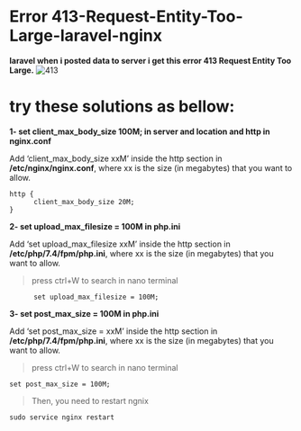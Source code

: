 # Error 413-Request-Entity-Too-Large-laravel-nginx
**laravel when i posted data to server i get this error 413 Request Entity Too Large.**
![413](https://user-images.githubusercontent.com/71556060/160275841-f7476ecf-4b10-43b5-921f-984d7b6b762f.png)


# try these solutions as bellow:

**1- set client_max_body_size 100M; in server and location and http in nginx.conf**

Add ‘client_max_body_size xxM’ inside the http section in **/etc/nginx/nginx.conf**,
where xx is the size (in megabytes) that you want to allow.
```
http {
      client_max_body_size 20M;         
}
```

**2- set upload_max_filesize = 100M in php.ini**

Add ‘set upload_max_filesize xxM’ inside the http section in **/etc/php/7.4/fpm/php.ini**,
where xx is the size (in megabytes) that you want to allow.

>press ctrl+W to search in nano terminal 
```
      set upload_max_filesize = 100M;         
```

**3- set post_max_size = 100M in php.ini**

Add ‘set post_max_size = xxM’ inside the http section in **/etc/php/7.4/fpm/php.ini**,
where xx is the size (in megabytes) that you want to allow.

>press ctrl+W to search in nano terminal 
```
set post_max_size = 100M;
```
>Then, you need to restart ngnix 
```
sudo service nginx restart 
```
